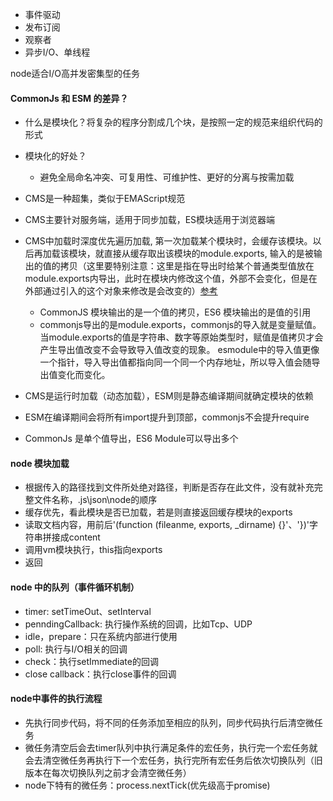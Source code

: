 - 事件驱动
- 发布订阅
- 观察者
- 异步I/O、单线程

node适合I/O高并发密集型的任务

#### CommonJs 和 ESM 的差异？

- 什么是模块化？将复杂的程序分割成几个块，是按照一定的规范来组织代码的形式
- 模块化的好处？
  - 避免全局命名冲突、可复用性、可维护性、更好的分离与按需加载

- CMS是一种超集，类似于EMAScript规范
- CMS主要针对服务端，适用于同步加载，ES模块适用于浏览器端
- CMS中加载时深度优先遍历加载, 第一次加载某个模块时，会缓存该模块。以后再加载该模块，就直接从缓存取出该模块的module.exports, 输入的是被输出的值的拷贝（这里要特别注意：这里是指在导出时给某个普通类型值放在module.exports内导出，此时在模块内修改这个值，外部不会变化，但是在外部通过引入的这个对象来修改是会改变的）[参考](https://javascript.ruanyifeng.com/nodejs/module.html)
  - CommonJS 模块输出的是一个值的拷贝，ES6 模块输出的是值的引用
  - commonjs导出的是module.exports，commonjs的导入就是变量赋值。当module.exports的值是字符串、数字等原始类型时，赋值是值拷贝才会产生导出值改变不会导致导入值改变的现象。 esmodule中的导入值更像一个指针，导入导出值都指向同一个同一个内存地址，所以导入值会随导出值变化而变化。

- CMS是运行时加载（动态加载），ESM则是静态编译期间就确定模块的依赖
- ESM在编译期间会将所有import提升到顶部，commonjs不会提升require
- CommonJs 是单个值导出，ES6 Module可以导出多个

#### node 模块加载

- 根据传入的路径找到文件所处绝对路径，判断是否存在此文件，没有就补充完整文件名称，.js\json\node的顺序
- 缓存优先，看此模块是否已加载，若是则直接返回缓存模块的exports
- 读取文档内容，用前后'(function (fileanme, exports, _dirname) {}'、'})'字符串拼接成content
- 调用vm模块执行，this指向exports
- 返回

#### node 中的队列（事件循环机制）

- timer: setTimeOut、setInterval
- penndingCallback: 执行操作系统的回调，比如Tcp、UDP
- idle，prepare：只在系统内部进行使用
- poll: 执行与I/O相关的回调
- check：执行setImmediate的回调
- close callback：执行close事件的回调

#### node中事件的执行流程

- 先执行同步代码，将不同的任务添加至相应的队列，同步代码执行后清空微任务
- 微任务清空后会去timer队列中执行满足条件的宏任务，执行完一个宏任务就会去清空微任务再执行下一个宏任务，执行完所有宏任务后依次切换队列（旧版本在每次切换队列之前才会清空微任务）
- node下特有的微任务：process.nextTick(优先级高于promise)
